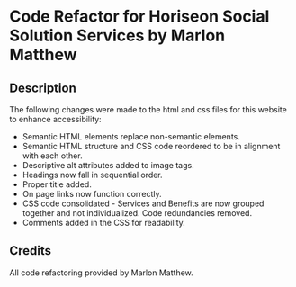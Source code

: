 # Code Refactor for Horiseon Social Solution Services by Marlon Matthew

## Description 

The following changes were made to the html and css files for this website to enhance accessibility:

* Semantic HTML elements replace non-semantic elements.
* Semantic HTML structure and CSS code reordered to be in alignment with each other.
* Descriptive alt attributes added to image tags.
* Headings now fall in sequential order.
* Proper title added.
* On page links now function correctly.
* CSS code consolidated - Services and Benefits are now grouped together and not individualized. Code redundancies removed.
* Comments added in the CSS for readability.

## Credits

All code refactoring provided by Marlon Matthew.
